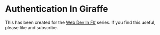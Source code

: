 # Authentication In Giraffe

This has been created for the [Web Dev In F#](https://www.youtube.com/playlist?list=PL04PGV4cTuIX3bNEDDyi1L27Si0qpyAJ7) series. If you find this useful, please like and subscribe.